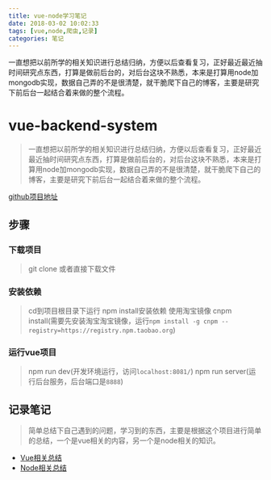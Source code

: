 ```yaml
---
title: vue-node学习笔记
date: 2018-03-02 10:02:33
tags: [vue,node,爬虫,记录]
categories: 笔记
---
```


一直想把以前所学的相关知识进行总结归纳，方便以后查看复习，正好最近最近抽时间研究点东西，打算是做前后台的，对后台这块不熟悉，本来是打算用node加mongodb实现，数据自己弄的不是很清楚，就干脆爬下自己的博客，主要是研究下前后台一起结合着来做的整个流程。
<!-- more -->
# vue-backend-system

> 一直想把以前所学的相关知识进行总结归纳，方便以后查看复习，正好最近最近抽时间研究点东西，打算是做前后台的，对后台这块不熟悉，本来是打算用node加mongodb实现，数据自己弄的不是很清楚，就干脆爬下自己的博客，主要是研究下前后台一起结合着来做的整个流程。

[github项目地址](https://github.com/dragonnahs/vue_node_study_record)

## 步骤

### 下载项目
> git clone 或者直接下载文件

### 安装依赖

> cd到项目根目录下运行 npm install安装依赖 
使用淘宝镜像 cnpm install(需要先安装淘宝淘宝镜像，运行`npm install -g cnpm --registry=https://registry.npm.taobao.org`)

### 运行vue项目

> npm run dev(开发环境运行，访问`localhost:8081/`) 
> npm run server(运行后台服务，后台端口是`8888`)


## 记录笔记

> 简单总结下自己遇到的问题，学习到的东西，主要是根据这个项目进行简单的总结，一个是vue相关的内容，另一个是node相关的知识。

- [Vue相关总结](https://github.com/dragonnahs/vue_node_study_record/blob/master/Read/Vue%E6%80%BB%E7%BB%93.md)
- [Node相关总结](https://github.com/dragonnahs/vue_node_study_record/blob/master/Read/Node%E6%80%BB%E7%BB%93.md)
